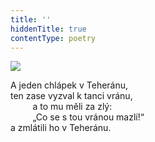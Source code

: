```yaml
---
title: ''
hiddenTitle: true
contentType: poetry
---
```


<section>

![](../Images/063.jpg)

A jeden chlápek v Teheránu,  
ten zase vyzval k tanci vránu,  
         a to mu měli za zlý:  
         „Co se s tou vránou mazlí!“  
a zmlátili ho v Teheránu.

</section>
